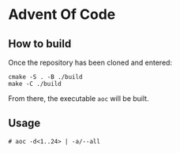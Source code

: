 # Advent Of Code

## How to build
Once the repository has been cloned and entered:
```
cmake -S . -B ./build
make -C ./build
```
From there, the executable `aoc` will be built.

## Usage
```
# aoc -d<1..24> | -a/--all
```
